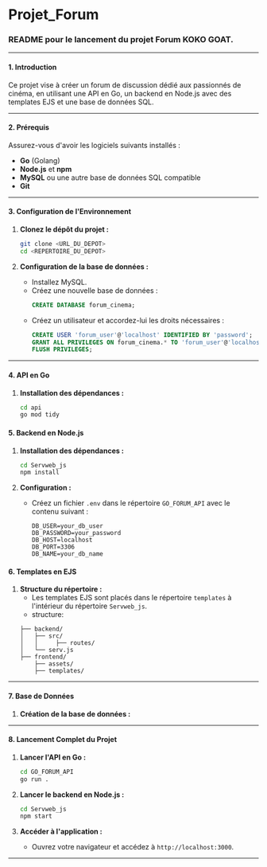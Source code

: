 # Projet_Forum
### README pour le lancement du projet Forum KOKO GOAT.

---

#### 1. **Introduction**

Ce projet vise à créer un forum de discussion dédié aux passionnés de cinéma, en utilisant une API en Go, un backend en Node.js avec des templates EJS et une base de données SQL.

---

#### 2. **Prérequis**

Assurez-vous d'avoir les logiciels suivants installés :

- **Go** (Golang)
- **Node.js** et **npm**
- **MySQL** ou une autre base de données SQL compatible
- **Git**

---

#### 3. **Configuration de l'Environnement**

1. **Clonez le dépôt du projet :**
   ```bash
   git clone <URL_DU_DEPOT>
   cd <REPERTOIRE_DU_DEPOT>
   ```

2. **Configuration de la base de données :**
   - Installez MySQL.
   - Créez une nouvelle base de données :
     ```sql
     CREATE DATABASE forum_cinema;
     ```
   - Créez un utilisateur et accordez-lui les droits nécessaires :
     ```sql
     CREATE USER 'forum_user'@'localhost' IDENTIFIED BY 'password';
     GRANT ALL PRIVILEGES ON forum_cinema.* TO 'forum_user'@'localhost';
     FLUSH PRIVILEGES;
     ```

---

#### 4. **API en Go**

1. **Installation des dépendances :**
   ```bash
   cd api
   go mod tidy
   ```


#### 5. **Backend en Node.js**

1. **Installation des dépendances :**
   ```bash
   cd Servweb_js
   npm install
   ```

2. **Configuration :**
   - Créez un fichier `.env` dans le répertoire `GO_FORUM_API` avec le contenu suivant :
     ```env
     DB_USER=your_db_user
     DB_PASSWORD=your_password
     DB_HOST=localhost
     DB_PORT=3306
     DB_NAME=your_db_name
     ```



#### 6. **Templates en EJS**

1. **Structure du répertoire :**
   - Les templates EJS sont placés dans le répertoire `templates` à l'intérieur du répertoire `Servweb_js`.
   -  structure:
     ```Servweb_js/
     ├── backend/
     │   ├── src/
     │   │     ├── routes/
     │   └── serv.js 
     ├── frontend/
         ├── assets/
         ├── templates/
     ```
---

#### 7. **Base de Données**

1. **Création de la base de  données  :**

---

#### 8. **Lancement Complet du Projet**

1. **Lancer l'API en Go :**
   ```bash
   cd GO_FORUM_API
   go run .
   ```

2. **Lancer le backend en Node.js :**
   ```bash
   cd Servweb_js
   npm start
   ```

3. **Accéder à l'application :**
   - Ouvrez votre navigateur et accédez à `http://localhost:3000`.

---
